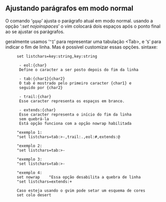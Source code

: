 Ajustando parágrafos em modo normal
-----------------------------------

O comando ‘`gqap`’ ajusta o parágrafo atual em modo normal. usando a
opção ‘*:set nojoinspaces*’ o vim colocará dois espaços após
o ponto final ao se ajustar os parágrafos.

geralmente usamos ‘`^I`’ para representar uma tabulação \<Tab\>, e ‘`$`’
para indicar o fim de linha. Mas é possível customizar essas opções.
sintaxe:

        
         set listchars=key:string,key:string                        

          - eol:{char} 
          Define o caracter a ser posto depois do fim da linha  

          - tab:{char1}{char2} 
          O tab é mostrado pelo primeiro caracter {char1} e     
          seguido por {char2}                                   

          - trail:{char}                                            
          Esse caracter representa os espaços em branco.        
                                                                    
          - extends:{char}                                          
          Esse caracter representa o início do fim da linha      
          sem quebrá-la                                          
          Está opção funciona com a opção nowrap habilitada       
                                                                    
         "exemplo 1:
         "set listchars=tab:>-,trail:.,eol:#,extends:@
         
         "exemplo 2:
         "set listchars=tab:>-
         
         "exemplo 3:
         "set listchars=tab:>-
         
         "exemplo 4:
         set nowrap    "Essa opção desabilita a quebra de linha
         "set listchars=extends:+
         
         Caso esteja usando o gvim pode setar um esquema de cores
         set colo desert

